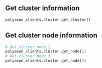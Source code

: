 ## Get cluster information

```python
polyaxon_clients.cluster.get_cluster()
```

## Get cluster node information

```python
# Get cluster node 1
polyaxon_clients.cluster.get_node(1)
# Get cluster node 3
polyaxon_clients.cluster.get_node(3)
```
